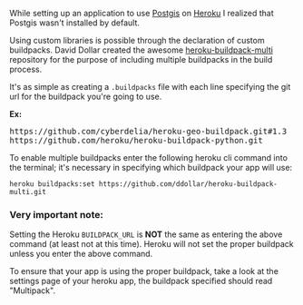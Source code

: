 <!-- # Using Multiple Buildpacks on Heroku -->
<!-- Published 2015-12-23 -->

While setting up an application to use [Postgis](http://postgis.net/) on [Heroku](https://www.heroku.com/) I realized that Postgis wasn't installed by default.

Using custom libraries is possible through the declaration of custom buildpacks. David Dollar created the awesome [heroku-buildpack-multi](https://github.com/ddollar/heroku-buildpack-multi) repository for the purpose of including multiple buildpacks in the build process.

It's as simple as creating a `.buildpacks` file with each line specifying the git url for the buildpack you're going to use.

**Ex:**

<pre>
https://github.com/cyberdelia/heroku-geo-buildpack.git#1.3
https://github.com/heroku/heroku-buildpack-python.git
</pre>


To enable multiple buildpacks enter the following heroku cli command into the terminal; it's necessary in specifying which buildpack your app will use:

```
heroku buildpacks:set https://github.com/ddollar/heroku-buildpack-multi.git
```


### Very important note:

Setting the Heroku `BUILDPACK_URL` is **NOT** the same as entering the above command (at least not at this time). Heroku will not set the proper buildpack unless you enter the above command.

To ensure that your app is using the proper buildpack, take a look at the settings page of your heroku app, the buildpack specified should read "Multipack".

